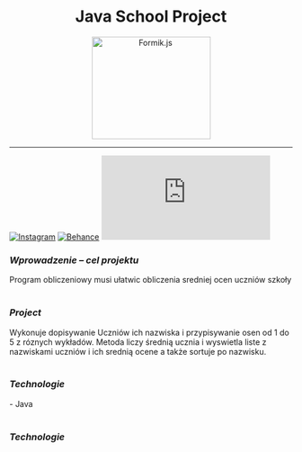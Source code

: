 <h1 align="center">
  <b>Java School Project</b>
</h1>
<p align="center">
  <img src="https://www.freeiconspng.com/thumbs/school-icon-png/high-school-icon-png-8.png" width="211" height="182" alt="Formik.js" />
</p>
<hr>

[![Instagram](https://user-images.githubusercontent.com/829963/27837919-95368730-60e7-11e7-8071-0ce79f35579b.png)](https://www.instagram.com/)
[![Behance](https://badgen.now.sh/badge/speed/blazing%20%F0%9F%94%A5/green)](https://npm.im/formik)
[![Facebook](http://img.badgesize.io/https://unpkg.com/formik@latest/dist/formik.umd.production.min.js?compression=gzip)](https://unpkg.com/formik@latest/dist/formik.umd.production.min.js)

<h3>
  <i>
  Wprowadzenie – cel projektu
  </i>
</h3>
Program obliczeniowy musi ułatwic obliczenia sredniej ocen uczniów szkoły
<br>
<br>
<h3>
  <i>
  Project
  </i>
</h3>
Wykonuje dopisywanie Uczniów ich nazwiska i przypisywanie osen od 1 do 5 z róznych wykładów.
Metoda liczy średnią ucznia i wyswietla liste z nazwiskami uczniów i ich srednią ocene a także sortuje po nazwisku.
<br>
<br>
<h3>
  <i>
  Technologie
  </i>
</h3>
- Java
<br>
<br>
<h3>
  <i>
  Technologie
  </i>
</h3>
